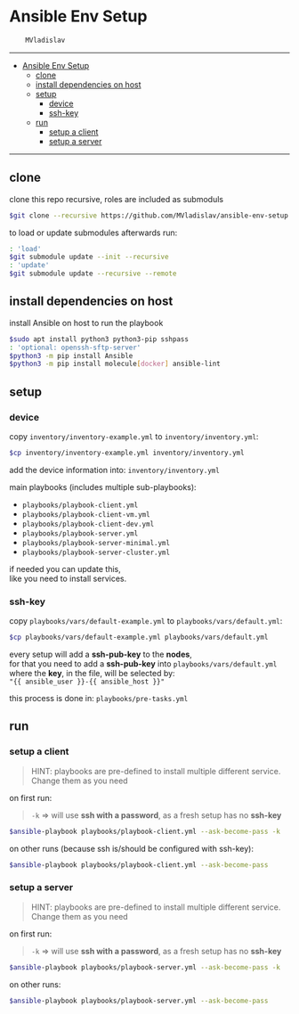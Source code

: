 # Ansible Env Setup

```sh
    MVladislav
```

---

- [Ansible Env Setup](#ansible-env-setup)
  - [clone](#clone)
  - [install dependencies on host](#install-dependencies-on-host)
  - [setup](#setup)
    - [device](#device)
    - [ssh-key](#ssh-key)
  - [run](#run)
    - [setup a client](#setup-a-client)
    - [setup a server](#setup-a-server)

---

## clone

clone this repo recursive, roles are included as submoduls

```sh
$git clone --recursive https://github.com/MVladislav/ansible-env-setup.git
```

to load or update submodules afterwards run:

```sh
: 'load'
$git submodule update --init --recursive
: 'update'
$git submodule update --recursive --remote
```

## install dependencies on host

install Ansible on host to run the playbook

```sh
$sudo apt install python3 python3-pip sshpass
: 'optional: openssh-sftp-server'
$python3 -m pip install Ansible
$python3 -m pip install molecule[docker] ansible-lint
```

## setup

### device

copy `inventory/inventory-example.yml` to `inventory/inventory.yml`:

```sh
$cp inventory/inventory-example.yml inventory/inventory.yml
```

add the device information into: `inventory/inventory.yml`

main playbooks (includes multiple sub-playbooks):

- `playbooks/playbook-client.yml`
- `playbooks/playbook-client-vm.yml`
- `playbooks/playbook-client-dev.yml`
- `playbooks/playbook-server.yml`
- `playbooks/playbook-server-minimal.yml`
- `playbooks/playbook-server-cluster.yml`

if needed you can update this, \
like you need to install services.

### ssh-key

copy `playbooks/vars/default-example.yml` to `playbooks/vars/default.yml`:

```sh
$cp playbooks/vars/default-example.yml playbooks/vars/default.yml
```

every setup will add a **ssh-pub-key** to the **nodes**,\
for that you need to add a **ssh-pub-key** into `playbooks/vars/default.yml`\
where the **key**, in the file, will be selected by: \
`"{{ ansible_user }}-{{ ansible_host }}"`

this process is done in: `playbooks/pre-tasks.yml`

## run

### setup a client

> HINT: playbooks are pre-defined to install multiple different service. \
> Change them as you need

on first run:

> `-k` => will use **ssh with a password**, as a fresh setup has no **ssh-key**

```sh
$ansible-playbook playbooks/playbook-client.yml --ask-become-pass -k
```

on other runs (because ssh is/should be configured with ssh-key):

```sh
$ansible-playbook playbooks/playbook-client.yml --ask-become-pass
```

### setup a server

> HINT: playbooks are pre-defined to install multiple different service. \
> Change them as you need

on first run:

> `-k` => will use **ssh with a password**, as a fresh setup has no **ssh-key**

```sh
$ansible-playbook playbooks/playbook-server.yml --ask-become-pass -k
```

on other runs:

```sh
$ansible-playbook playbooks/playbook-server.yml --ask-become-pass
```
